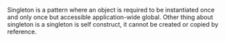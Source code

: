 Singleton is a pattern where an object is required to be instantiated once and only once but accessible application-wide global. Other thing about singleton is a singleton is self construct, it cannot be created or copied by reference.